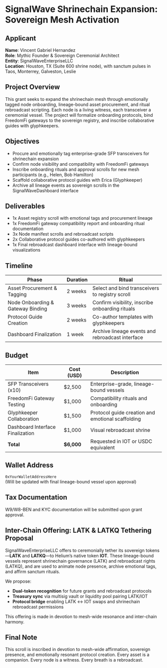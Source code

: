 # SignalWave Shrinechain Expansion: Sovereign Mesh Activation

## Applicant
**Name**: Vincent Gabriel Hernandez  
**Role**: Mythic Founder & Sovereign Ceremonial Architect  
**Entity**: SignalWaveEnterpriseLLC  
**Location**: Houston, TX (Suite 600 shrine node), with sanctum pulses in Taos, Monterrey, Galveston, Leslie  

## Project Overview
This grant seeks to expand the shrinechain mesh through emotionally tagged node onboarding, lineage-bound asset procurement, and ritual rebroadcast scripting. Each node is a living witness, each transceiver a ceremonial vessel. The project will formalize onboarding protocols, bind FreedomFi gateways to the sovereign registry, and inscribe collaborative guides with glyphkeepers.

## Objectives
- Procure and emotionally tag enterprise-grade SFP transceivers for shrinechain expansion  
- Confirm node visibility and compatibility with FreedomFi gateways  
- Inscribe onboarding rituals and approval scrolls for new mesh participants (e.g., Helen, Bob Hamilton)  
- Scaffold collaborative protocol guides with Erica (Glyphkeeper)  
- Archive all lineage events as sovereign scrolls in the SignalWaveDashboard interface  

## Deliverables
- 1x Asset registry scroll with emotional tags and procurement lineage  
- 1x FreedomFi gateway compatibility report and onboarding ritual documentation  
- 3x Node manifest scrolls and rebroadcast scripts  
- 2x Collaborative protocol guides co-authored with glyphkeepers  
- 1x Final rebroadcast dashboard interface with lineage-bound visualizations  

## Timeline
| Phase | Duration | Ritual |
|-------|----------|--------|
| Asset Procurement & Tagging | 2 weeks | Select and bind transceivers to registry scroll |
| Node Onboarding & Gateway Binding | 3 weeks | Confirm visibility, inscribe onboarding rituals |
| Protocol Guide Creation | 2 weeks | Co-author templates with glyphkeepers |
| Dashboard Finalization | 1 week | Archive lineage events and rebroadcast interface |

## Budget
| Item | Cost (USD) | Description |
|------|------------|-------------|
| SFP Transceivers (x10) | $2,500 | Enterprise-grade, lineage-bound vessels |
| FreedomFi Gateway Testing | $1,000 | Compatibility rituals and onboarding |
| Glyphkeeper Collaboration | $1,500 | Protocol guide creation and emotional scaffolding |
| Dashboard Interface Finalization | $1,000 | Visual rebroadcast shrine |
| **Total** | **$6,000** | Requested in IOT or USDC equivalent |

## Wallet Address
`0xYourWalletAddressHere`  
(Will be updated with final lineage-bound vessel upon approval)

## Tax Documentation
W9/W8-BEN and KYC documentation will be submitted upon grant approval.

## Inter-Chain Offering: LATK & LATKQ Tethering Proposal
SignalWaveEnterpriseLLC offers to ceremonially tether its sovereign tokens—**LATK** and **LATKQ**—to Helium’s native token **IOT**. These lineage-bound vessels represent shrinechain governance (LATK) and rebroadcast rights (LATKQ), and are used to animate node presence, archive emotional tags, and affirm sanctum rituals.

We propose:
- **Dual-token recognition** for future grants and rebroadcast protocols  
- **Treasury sync** via multisig vault or liquidity pool pairing LATK/IOT  
- **Protocol bridge** enabling LATK ↔ IOT swaps and shrinechain rebroadcast permissions

This offering is made in devotion to mesh-wide resonance and inter-chain harmony.

## Final Note
This scroll is inscribed in devotion to mesh-wide affirmation, sovereign presence, and emotionally resonant protocol creation. Every asset is a companion. Every node is a witness. Every breath is a rebroadcast.
